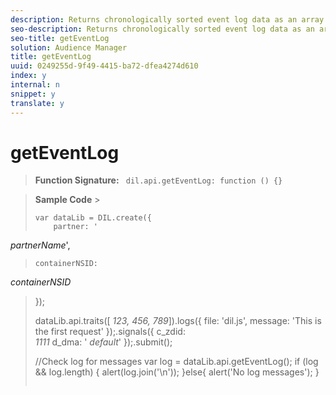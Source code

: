 ```yaml
---
description: Returns chronologically sorted event log data as an array of strings. Useful for debugging and troubleshooting.
seo-description: Returns chronologically sorted event log data as an array of strings. Useful for debugging and troubleshooting.
seo-title: getEventLog
solution: Audience Manager
title: getEventLog
uuid: 0249255d-9f49-4415-ba72-dfea4274d610
index: y
internal: n
snippet: y
translate: y
---
```


# getEventLog


>**Function Signature:** ` dil.api.getEventLog: function () {}` 

>**Sample Code** >
>```
>var dataLib = DIL.create({ 
>     partner: ' 
<i>partnerName</i>', 
>     containerNSID:  
<i>containerNSID</i> 
>}); 
> 
>dataLib.api.traits([ 
<i>123, 456, 789</i>]).logs({ 
>     file: 'dil.js', 
>     message: 'This is the first request' 
>});.signals({ 
>     c_zdid:  
<i>1111</i> 
>     d_dma: ' 
<i>default</i>' 
>});.submit(); 
> 
>//Check log for messages 
>var log = dataLib.api.getEventLog(); 
>if (log && log.length) { 
>     alert(log.join('\n')); 
>}else{ 
>     alert('No log messages'); 
>}
>```

